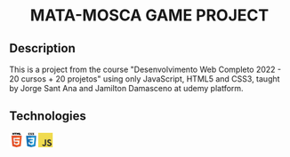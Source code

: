 <h1 align="center">MATA-MOSCA GAME PROJECT</h1>
<h2>Description</h2>
<p>
  This is a project from the course "Desenvolvimento Web Completo 2022 - 20 cursos + 20 projetos" using only JavaScript, HTML5 and CSS3, taught by Jorge Sant Ana and Jamilton Damasceno at udemy platform.
</p>

<h2>Technologies</h2>
<img align="left" alt="HTML5" width="26px" src="https://raw.githubusercontent.com/github/explore/80688e429a7d4ef2fca1e82350fe8e3517d3494d/topics/html/html.png" />

<img align="left" alt="CSS3" width="26px" src="https://raw.githubusercontent.com/github/explore/80688e429a7d4ef2fca1e82350fe8e3517d3494d/topics/css/css.png" />

<img align="left" alt="JavaScript" width="26px" src="https://raw.githubusercontent.com/github/explore/80688e429a7d4ef2fca1e82350fe8e3517d3494d/topics/javascript/javascript.png" />
